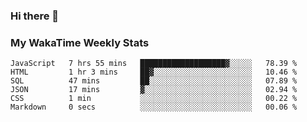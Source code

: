 ### Hi there 👋

<!--
**royschrauwen/royschrauwen** is a ✨ _special_ ✨ repository because its `README.md` (this file) appears on your GitHub profile.

Here are some ideas to get you started:

- 🔭 I’m currently working on ...
- 🌱 I’m currently learning ...
- 👯 I’m looking to collaborate on ...
- 🤔 I’m looking for help with ...
- 💬 Ask me about ...
- 📫 How to reach me: ...
- 😄 Pronouns: ...
- ⚡ Fun fact: ...
-->


### My WakaTime Weekly Stats
<!--START_SECTION:waka-->

```text
JavaScript   7 hrs 55 mins   ███████████████████▓░░░░░   78.39 %
HTML         1 hr 3 mins     ██▓░░░░░░░░░░░░░░░░░░░░░░   10.46 %
SQL          47 mins         ██░░░░░░░░░░░░░░░░░░░░░░░   07.89 %
JSON         17 mins         ▓░░░░░░░░░░░░░░░░░░░░░░░░   02.94 %
CSS          1 min           ░░░░░░░░░░░░░░░░░░░░░░░░░   00.22 %
Markdown     0 secs          ░░░░░░░░░░░░░░░░░░░░░░░░░   00.06 %
```

<!--END_SECTION:waka-->
